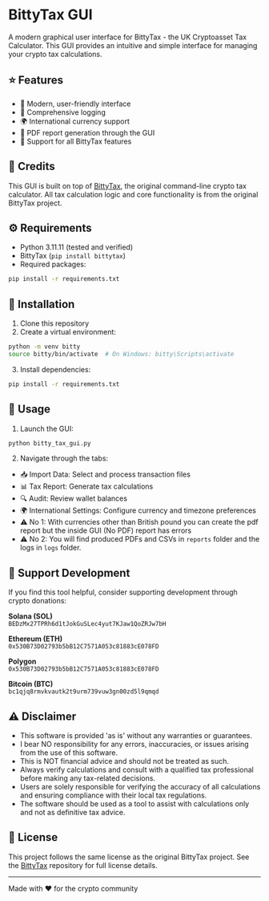 # BittyTax GUI

A modern graphical user interface for BittyTax - the UK Cryptoasset Tax Calculator. This GUI provides an intuitive and simple interface for managing your crypto tax calculations.

## ⭐ Features
- 🎨 Modern, user-friendly interface
- 📝 Comprehensive logging
- 🌍 International currency support
- 📄 PDF report generation through the GUI
- 💼 Support for all BittyTax features

## 🙏 Credits
This GUI is built on top of [BittyTax](https://github.com/BittyTax/BittyTax), the original command-line crypto tax calculator. All tax calculation logic and core functionality is from the original BittyTax project.

## ⚙️ Requirements
- Python 3.11.11 (tested and verified)
- BittyTax (`pip install bittytax`)
- Required packages:
```bash
pip install -r requirements.txt
```

## 🚀 Installation
1. Clone this repository
2. Create a virtual environment:
```bash
python -m venv bitty
source bitty/bin/activate  # On Windows: bitty\Scripts\activate
```
3. Install dependencies:
```bash
pip install -r requirements.txt
```

## 📖 Usage
1. Launch the GUI:
```bash
python bitty_tax_gui.py
```

2. Navigate through the tabs:
- 📥 Import Data: Select and process transaction files
- 📊 Tax Report: Generate tax calculations
- 🔍 Audit: Review wallet balances
- 🌍 International Settings: Configure currency and timezone preferences
- ⚠️ No 1: With currencies other than British pound you can create the pdf report but the inside GUI (No PDF) report has errors
- ⚠️ No 2: You will find produced PDFs and CSVs in `reports` folder and the logs in `logs` folder.

## 💝 Support Development
If you find this tool helpful, consider supporting development through crypto donations:

**Solana (SOL)**  
`BEDzMx27TPRh6d1tJokGuSLec4yut7KJaw1QoZRJw7bH`

**Ethereum (ETH)**  
`0x530B73D02793b5bB12C7571A053c81883cE078FD`

**Polygon**  
`0x530B73D02793b5bB12C7571A053c81883cE078FD`

**Bitcoin (BTC)**  
`bc1qjq8rmvkvautk2t9urm739vuw3gn00zd5l9qmqd`

## ⚠️ Disclaimer
- This software is provided 'as is' without any warranties or guarantees.
- I bear NO responsibility for any errors, inaccuracies, or issues arising from the use of this software.
- This is NOT financial advice and should not be treated as such.
- Always verify calculations and consult with a qualified tax professional before making any tax-related decisions.
- Users are solely responsible for verifying the accuracy of all calculations and ensuring compliance with their local tax regulations.
- The software should be used as a tool to assist with calculations only and not as definitive tax advice.

## 📜 License
This project follows the same license as the original BittyTax project. See the [BittyTax](https://github.com/BittyTax/BittyTax) repository for full license details.

---
Made with ❤️ for the crypto community
